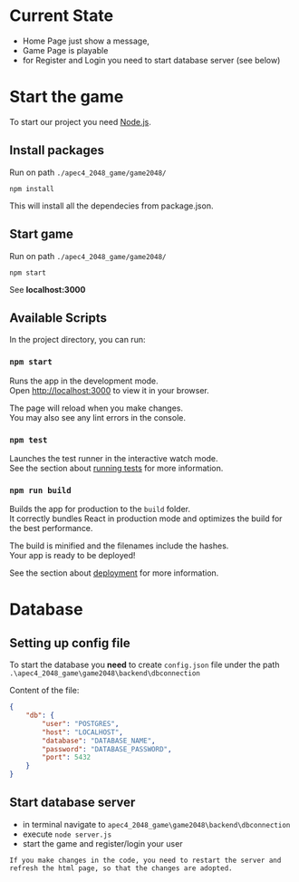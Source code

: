 # Current State

- Home Page just show a message, 
- Game Page is playable 
- for Register and Login you need to start database server (see below)

# Start the game

To start our project you need [Node.js](https://nodejs.org/en/download/package-manager/current).

## Install packages

Run on path `./apec4_2048_game/game2048/`

```node
npm install
```

This will install all the dependecies from package.json.

## Start game

Run on path `./apec4_2048_game/game2048/`

```node
npm start
```

See **localhost:3000**

## Available Scripts

In the project directory, you can run:

### `npm start`

Runs the app in the development mode.\
Open [http://localhost:3000](http://localhost:3000) to view it in your browser.

The page will reload when you make changes.\
You may also see any lint errors in the console.

### `npm test`

Launches the test runner in the interactive watch mode.\
See the section about [running tests](https://facebook.github.io/create-react-app/docs/running-tests) for more information.

### `npm run build`

Builds the app for production to the `build` folder.\
It correctly bundles React in production mode and optimizes the build for the best performance.

The build is minified and the filenames include the hashes.\
Your app is ready to be deployed!

See the section about [deployment](https://facebook.github.io/create-react-app/docs/deployment) for more information.

# Database

## Setting up config file

To start the database you **need** to create `config.json` file under the path `.\apec4_2048_game\game2048\backend\dbconnection`

Content of the file:
``` json
{  
    "db": {  
        "user": "POSTGRES",  
        "host": "LOCALHOST",  
        "database": "DATABASE_NAME",  
        "password": "DATABASE_PASSWORD",  
        "port": 5432  
    }  
}
```

## Start database server

- in terminal navigate to `apec4_2048_game\game2048\backend\dbconnection`
- execute `node server.js`
- start the game and register/login your user

```
If you make changes in the code, you need to restart the server and refresh the html page, so that the changes are adopted.
```
